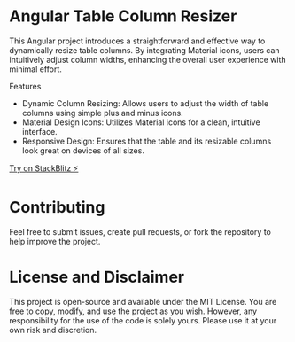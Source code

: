 # Angular Table Column Resizer

This Angular project introduces a straightforward and effective way to dynamically resize table columns. By integrating Material icons, users can intuitively adjust column widths, enhancing the overall user experience with minimal effort.

Features

- Dynamic Column Resizing: Allows users to adjust the width of table columns using simple plus and minus icons.
- Material Design Icons: Utilizes Material icons for a clean, intuitive interface.
- Responsive Design: Ensures that the table and its resizable columns look great on devices of all sizes.

[Try on StackBlitz ⚡️](https://stackblitz.com/github/biagolini/AngularMatTableColumnResize)

# Contributing

Feel free to submit issues, create pull requests, or fork the repository to help improve the project.

# License and Disclaimer

This project is open-source and available under the MIT License. You are free to copy, modify, and use the project as you wish. However, any responsibility for the use of the code is solely yours. Please use it at your own risk and discretion.
